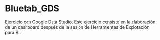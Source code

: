 # Bluetab_GDS
Ejercicio con Google Data Studio. Este ejercicio consiste en la elaboración de un dashboard después de la sesión de Herramientas de Explotación para BI.
